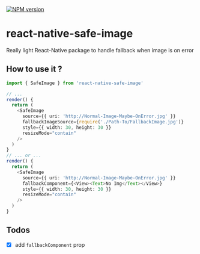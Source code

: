 [![NPM version](https://badge.fury.io/js/react-native-safe-image.svg)](http://badge.fury.io/js/react-native-safe-image)

# react-native-safe-image

Really light React-Native package to handle fallback when image is on error

## How to use it ?

```ts
import { SafeImage } from 'react-native-safe-image'

// ...
render() {
  return (
    <SafeImage
      source={{ uri: 'http://Normal-Image-Maybe-OnError.jpg' }}
      fallbackImageSource={require('./Path-To/FallbackImage.jpg')}
      style={{ width: 30, height: 30 }}
      resizeMode="contain"
    />
  )
}
// ... or ...
render() {
  return (
    <SafeImage
      source={{ uri: 'http://Normal-Image-Maybe-OnError.jpg' }}
      fallbackComponent={<View><Text>No Img</Text></View>}
      style={{ width: 30, height: 30 }}
      resizeMode="contain"
    />
  )
}

```

## Todos

- [x] add `fallbackComponent` prop

